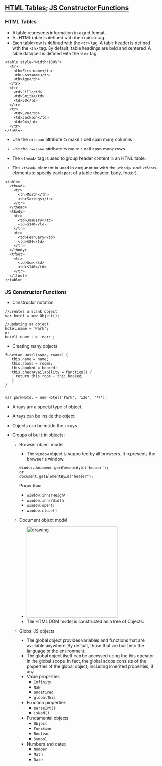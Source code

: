 ## [HTML Tables](#html-tables); [JS Constructor Functions](#js-constructor-functions)

### HTML Tables
- A table represents information in a grid format.
- An HTML table is defined with the `<table>` tag.
- Each table row is defined with the `<tr>` tag. A table header is defined with the `<th>` tag. By default, table headings are bold and centered. A table data/cell is defined with the `<td>` tag.

```
<table style="width:100%">
  <tr>
    <th>Firstname</th>
    <th>Lastname</th> 
    <th>Age</th>
  </tr>
  <tr>
    <td>Jill</td>
    <td>Smith</td> 
    <td>50</td>
  </tr>
  <tr>
    <td>Eve</td>
    <td>Jackson</td> 
    <td>94</td>
  </tr>
</table>
```

- Use the `colspan` attribute to make a cell span many columns
- Use the `rowspan` attribute to make a cell span many rows

- The `<thead>` tag is used to group header content in an HTML table.
- The `<thead>` element is used in conjunction with the `<tbody>` and `<tfoot>` elements to specify each part of a table (header, body, footer).

```
<table>
  <thead>
    <tr>
      <th>Month</th>
      <th>Savings</th>
    </tr>
  </thead>
  <tbody>
    <tr>
      <td>January</td>
      <td>$100</td>
    </tr>
    <tr>
      <td>February</td>
      <td>$80</td>
    </tr>
  </tbody>
  <tfoot>
    <tr>
      <td>Sum</td>
      <td>$180</td>
    </tr>
  </tfoot>
</table>
```


### JS Constructor Functions

- Constructor notation

```
//creates a blank object
var hotel = new Object();

//updating an object
hotel.name = 'Park';
or
hotel['name'] = 'Park';
```

- Creating many objects

```
function Hotel(name, rooms) {
   this.name = name;
   this.rooms = rooms;
   this.booked = booked;
   this.checkAvailability = function() {
     return this.room - this.booked;
   }
}


var parkHotel = new Hotel('Park', '120', '77');
```

- Arrays are a special type of object.
- Arrays can be inside the object 
- Objects can be inside the arrays

- Groups of built-in objects:
  - Browser object model
    - The `window` object is supported by all browsers. It represents the browser's window.
    
    ```
    window.document.getElementById("header");
    or
    document.getElementById("header");
    ```
    Properties:
    - `window.innerHeight`
    - `window.innerWidth`
    - `window.open()`
    - `window.close()`
  - Document object model
    - <img src="https://www.w3schools.com/js/pic_htmltree.gif" alt="drawing" width="300"/>
    - The HTML DOM model is constructed as a tree of Objects:
  - Global JS objects
    - The global object provides variables and functions that are available anywhere. By default, those that are built into the language or the environment.
    - The global object itself can be accessed using the this operator in the global scope. In fact, the global scope consists of the properties of the global object, including inherited properties, if any.
    - Value properties
      - `Infinity`
      - `NaN`
      - `undefined`
      - `globalThis`
    - Function properties
      - `parseInt()`
      - `isNaN()`
    - Fundamental objects
      - `Object`
      - `Function`
      - `Boolean`
      - `Symbol`
    - Numbers and dates
      - `Number`
      - `Math`
      - `Date`
    


